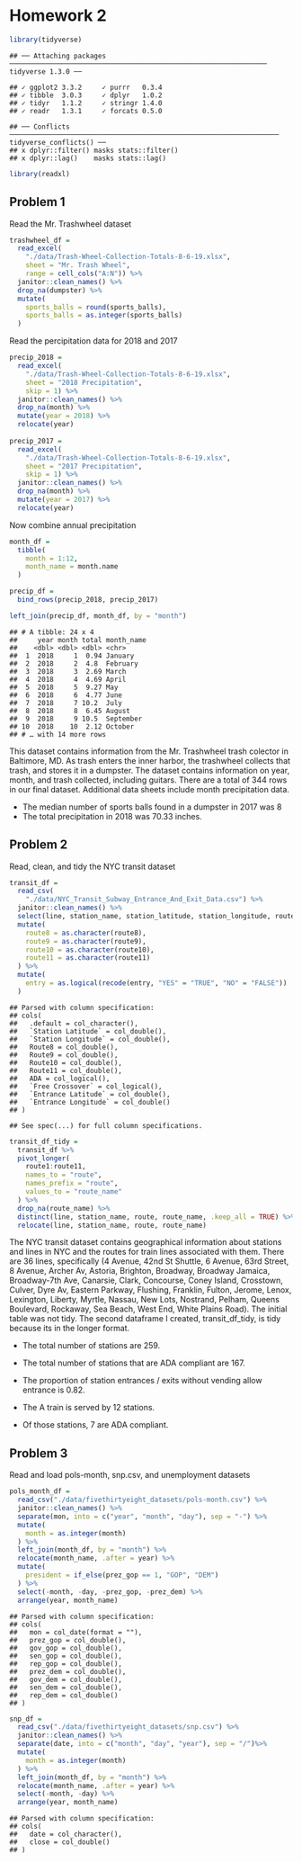 Homework 2
================

``` r
library(tidyverse)
```

    ## ── Attaching packages ──────────────────────────────────────────────────────────────── tidyverse 1.3.0 ──

    ## ✓ ggplot2 3.3.2     ✓ purrr   0.3.4
    ## ✓ tibble  3.0.3     ✓ dplyr   1.0.2
    ## ✓ tidyr   1.1.2     ✓ stringr 1.4.0
    ## ✓ readr   1.3.1     ✓ forcats 0.5.0

    ## ── Conflicts ─────────────────────────────────────────────────────────────────── tidyverse_conflicts() ──
    ## x dplyr::filter() masks stats::filter()
    ## x dplyr::lag()    masks stats::lag()

``` r
library(readxl)
```

## Problem 1

Read the Mr. Trashwheel dataset

``` r
trashwheel_df = 
  read_excel(
    "./data/Trash-Wheel-Collection-Totals-8-6-19.xlsx", 
    sheet = "Mr. Trash Wheel", 
    range = cell_cols("A:N")) %>% 
  janitor::clean_names() %>% 
  drop_na(dumpster) %>% 
  mutate(
    sports_balls = round(sports_balls),
    sports_balls = as.integer(sports_balls)
  )
```

Read the percipitation data for 2018 and 2017

``` r
precip_2018 = 
  read_excel(
    "./data/Trash-Wheel-Collection-Totals-8-6-19.xlsx", 
    sheet = "2018 Precipitation", 
    skip = 1) %>% 
  janitor::clean_names() %>% 
  drop_na(month) %>% 
  mutate(year = 2018) %>% 
  relocate(year)
  
precip_2017 = 
  read_excel(
    "./data/Trash-Wheel-Collection-Totals-8-6-19.xlsx", 
    sheet = "2017 Precipitation", 
    skip = 1) %>% 
  janitor::clean_names() %>% 
  drop_na(month) %>% 
  mutate(year = 2017) %>% 
  relocate(year)
```

Now combine annual precipitation

``` r
month_df =
  tibble(
    month = 1:12,
    month_name = month.name
  )

precip_df =
  bind_rows(precip_2018, precip_2017)

left_join(precip_df, month_df, by = "month")
```

    ## # A tibble: 24 x 4
    ##     year month total month_name
    ##    <dbl> <dbl> <dbl> <chr>     
    ##  1  2018     1  0.94 January   
    ##  2  2018     2  4.8  February  
    ##  3  2018     3  2.69 March     
    ##  4  2018     4  4.69 April     
    ##  5  2018     5  9.27 May       
    ##  6  2018     6  4.77 June      
    ##  7  2018     7 10.2  July      
    ##  8  2018     8  6.45 August    
    ##  9  2018     9 10.5  September 
    ## 10  2018    10  2.12 October   
    ## # … with 14 more rows

This dataset contains information from the Mr. Trashwheel trash colector
in Baltimore, MD. As trash enters the inner harbor, the trashwheel
collects that trash, and stores it in a dumpster. The dataset contains
information on year, month, and trash collected, including guitars.
There are a total of 344 rows in our final dataset. Additional data
sheets include month precipitation data.

  - The median number of sports balls found in a dumpster in 2017 was 8
  - The total precipitation in 2018 was 70.33 inches.

## Problem 2

Read, clean, and tidy the NYC transit dataset

``` r
transit_df = 
  read_csv(
    "./data/NYC_Transit_Subway_Entrance_And_Exit_Data.csv") %>% 
  janitor::clean_names() %>% 
  select(line, station_name, station_latitude, station_longitude, route1:route11, entrance_type, vending, entry, ada) %>% 
  mutate(
    route8 = as.character(route8),
    route9 = as.character(route9),
    route10 = as.character(route10),
    route11 = as.character(route11)
  ) %>% 
  mutate(
    entry = as.logical(recode(entry, "YES" = "TRUE", "NO" = "FALSE"))
  )
```

    ## Parsed with column specification:
    ## cols(
    ##   .default = col_character(),
    ##   `Station Latitude` = col_double(),
    ##   `Station Longitude` = col_double(),
    ##   Route8 = col_double(),
    ##   Route9 = col_double(),
    ##   Route10 = col_double(),
    ##   Route11 = col_double(),
    ##   ADA = col_logical(),
    ##   `Free Crossover` = col_logical(),
    ##   `Entrance Latitude` = col_double(),
    ##   `Entrance Longitude` = col_double()
    ## )

    ## See spec(...) for full column specifications.

``` r
transit_df_tidy =
  transit_df %>% 
  pivot_longer(
    route1:route11,
    names_to = "route",
    names_prefix = "route",
    values_to = "route_name"
  ) %>% 
  drop_na(route_name) %>% 
  distinct(line, station_name, route, route_name, .keep_all = TRUE) %>% 
  relocate(line, station_name, route, route_name)
```

The NYC transit dataset contains geographical information about stations
and lines in NYC and the routes for train lines associated with them.
There are 36 lines, specifically (4 Avenue, 42nd St Shuttle, 6 Avenue,
63rd Street, 8 Avenue, Archer Av, Astoria, Brighton, Broadway, Broadway
Jamaica, Broadway-7th Ave, Canarsie, Clark, Concourse, Coney Island,
Crosstown, Culver, Dyre Av, Eastern Parkway, Flushing, Franklin, Fulton,
Jerome, Lenox, Lexington, Liberty, Myrtle, Nassau, New Lots, Nostrand,
Pelham, Queens Boulevard, Rockaway, Sea Beach, West End, White Plains
Road). The initial table was not tidy. The second dataframe I created,
transit\_df\_tidy, is tidy because its in the longer format.

  - The total number of stations are 259.

  - The total number of stations that are ADA compliant are 167.

  - The proportion of station entrances / exits without vending allow
    entrance is 0.82.

  - The A train is served by 12 stations.

  - Of those stations, 7 are ADA compliant.

## Problem 3

Read and load pols-month, snp.csv, and unemployment datasets

``` r
pols_month_df =
  read_csv("./data/fivethirtyeight_datasets/pols-month.csv") %>% 
  janitor::clean_names() %>% 
  separate(mon, into = c("year", "month", "day"), sep = "-") %>% 
  mutate(
    month = as.integer(month)
  ) %>% 
  left_join(month_df, by = "month") %>% 
  relocate(month_name, .after = year) %>% 
  mutate(
    president = if_else(prez_gop == 1, "GOP", "DEM")
  ) %>% 
  select(-month, -day, -prez_gop, -prez_dem) %>% 
  arrange(year, month_name)
```

    ## Parsed with column specification:
    ## cols(
    ##   mon = col_date(format = ""),
    ##   prez_gop = col_double(),
    ##   gov_gop = col_double(),
    ##   sen_gop = col_double(),
    ##   rep_gop = col_double(),
    ##   prez_dem = col_double(),
    ##   gov_dem = col_double(),
    ##   sen_dem = col_double(),
    ##   rep_dem = col_double()
    ## )

``` r
snp_df =
  read_csv("./data/fivethirtyeight_datasets/snp.csv") %>% 
  janitor::clean_names() %>% 
  separate(date, into = c("month", "day", "year"), sep = "/")%>% 
  mutate(
    month = as.integer(month)
  ) %>% 
  left_join(month_df, by = "month") %>% 
  relocate(month_name, .after = year) %>% 
  select(-month, -day) %>% 
  arrange(year, month_name)
```

    ## Parsed with column specification:
    ## cols(
    ##   date = col_character(),
    ##   close = col_double()
    ## )

